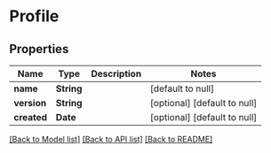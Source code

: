 # Profile
## Properties

| Name | Type | Description | Notes |
|------------ | ------------- | ------------- | -------------|
| **name** | **String** |  | [default to null] |
| **version** | **String** |  | [optional] [default to null] |
| **created** | **Date** |  | [optional] [default to null] |

[[Back to Model list]](../README.md#documentation-for-models) [[Back to API list]](../README.md#documentation-for-api-endpoints) [[Back to README]](../README.md)

